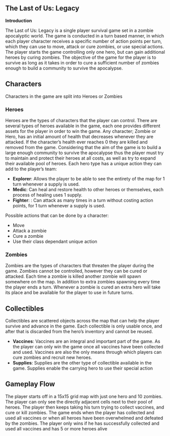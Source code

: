 ## The Last of Us: Legacy

**Introduction**

The Last of Us: Legacy is a single player survival game set in a zombie apocalyptic world.
The game is conducted in a turn based manner, in which each player character receives a specific
number of action points per turn, which they can use to move, attack or cure zombies, or use
special actions.
The player starts the game controlling only one hero, but can gain additional heroes by curing
zombies. The objective of the game for the player is to survive as long as it takes in order to
cure a sufficient number of zombies enough to build a community to survive the apocalypse.

## Characters
Characters in the game are split into Heroes or Zombies
### Heroes
Heroes are the types of characters that the player can control. There are several types of heroes
available in the game, each one provides different assets for the player in order to win the game.
Any character; Zombie or Hero, has an initial amount of health that decreases whenever they
are attacked. If the character’s health ever reaches 0 they are killed and removed from the
game.
Considering that the aim of the game is to build a large enough community to survive the
apocalypse thus the player must try to maintain and protect their heroes at all costs, as well as
try to expand their available pool of heroes.
Each hero type has a unique action they can add to the player’s team:

- **Explorer**: Allows the player to be able to see the entirety of the map for 1 turn whenever
a supply is used.
- **Medic**: Can heal and restore health to other heroes or themselves, each process of healing
uses 1 supply.
- **Fighter**: : Can attack as many times in a turn without costing action points, for 1 turn
whenever a supply is used.

Possible actions that can be done by a character:
- Move
- Attack a zombie
- Cure a zombie
- Use their class dependant unique action

### Zombies

Zombies are the types of characters that threaten the player during the game. Zombies cannot
be controlled, however they can be cured or attacked. Each time a zombie is killed another
zombie will spawn somewhere on the map. In addition to extra zombies spawning every time
the player ends a turn.
Whenever a zombie is cured an extra hero will take its place and be available for the player to
use in future turns.


## Collectibles

Collectibles are scattered objects across the map that can help the player survive and advance
in the game. Each collectible is only usable once, and after that is discarded from the hero’s
inventory and cannot be reused.


- **Vaccines**: Vaccines are an integral and important part of the game. As the player can
only win the game once all vaccines have been collected and used. Vaccines are also the
only means through which players can cure zombies and recruit new heroes.
- **Supplies**: Supplies are the other type of collectible available in the game. Supplies
enable the carrying hero to use their special action



## Gameplay Flow
The player starts off in a 15x15 grid map with just one hero and 10 zombies. The player can
only see the directly adjacent cells next to their pool of heroes. The player then keeps taking
his turn trying to collect vaccines, and cure or kill zombies. The game ends when the player
has collected and used all vaccines or when all heroes have been overwhelmed and defeated by
the zombies.
The player only wins if he has successfully collected and used all vaccines and has 5 or more
heroes alive
